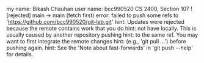 ﻿my name: Bikash Chauhan
user name: bcc990520
CS 2400, Section 107
! [rejected]        main -> main (fetch first)
error: failed to push some refs to 'https://github.com/bcc990520/git-lab.git'
hint: Updates were rejected because the remote contains work that you do
hint: not have locally. This is usually caused by another repository pushing
hint: to the same ref. You may want to first integrate the remote changes
hint: (e.g., 'git pull ...') before pushing again.
hint: See the 'Note about fast-forwards' in 'git push --help' for details.
